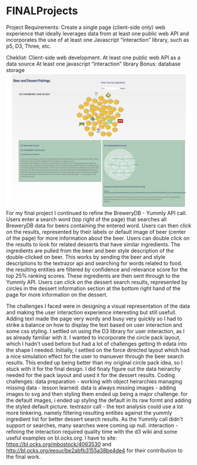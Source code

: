 # FINALProjects
Project Requirements:
Create a single page (client-side only) web experience that ideally leverages data from at least one public web API and incorporates the use of at least one Javascript “interaction” library, such as p5, D3, Three, etc.

Cheklist:
Client-side web development.
At least one public web API as a data source
At least one javascript “interaction” library
Bonus: database storage
![Beer & Dessert Pairings](FinalAPIProject/screenshot.png)
For my final project I continued to refine the BreweryDB - Yummly API call. 
Users enter a search word (top right of the page) that searches all BreweryDB data for beers containing the entered word.
Users can then click on the results, represented by their labels or default image of beer (center of the page) for more information about the beer.
Users can double click on the results  to look for related desserts that have similar ingredients. The ingredients are pulled from the beer and beer style description of the double-clicked on beer. This works by sending the beer and style descriptions to the textrazor api and searching for words related to food. the resulting entities are filtered by confidence and relevance score for the top 25% ranking scores. These ingredients are then sent through to the Yummly API.
Users can click on the dessert search results, represented by circles in the dessert information section at the bottom right hand of the page for more information on the dessert.


The challenges I faced were in designing a visual representation of the data and making the user interaction experience interesting but still usefull. Adding text made the page very wordy and busy very quickly so I had to strike a balance on how to display the text based on user interaction and some css styling.
I settled on using the D3 library for user interaction, as I as already familiar with it. I wanted to incorporate the circle pack layout, which I hadn't used before but had a lot of challenges getting th edata into the shape I needed. Initially, I settled on the force directed layout which had a nice simulation effect for the user to manuever through the beer search results. This ended up being better than my original circle pack idea, so I stuck with it for the final design. 
I did finaly figure out the data heirarchy needed for the pack layout and used it for the dessert results. 
Coding challenges:
data preparation - working with object heirarchies
managing missing data - lesson learned: data is always missing
images - adding images to svg and then styling them ended up being a major challenge. for the default images, i ended up styling the default in its raw formt and adding the styled default picture. 
textrazor call - the text analysis could use a lot more tinkering. namely filtering resulting entities against the yummly ingredient list for better dessert search results. As the Yummly call didn't support or searches, many searches were coming up null.
interaction - refining the interaction required quality time with the d3 wiki and some useful examples on bl.ocks.org.
I have to site: https://bl.ocks.org/mbostock/4063530 and http://bl.ocks.org/eesur/be2abfb3155a38be4de4 for their contribution to the final work.
